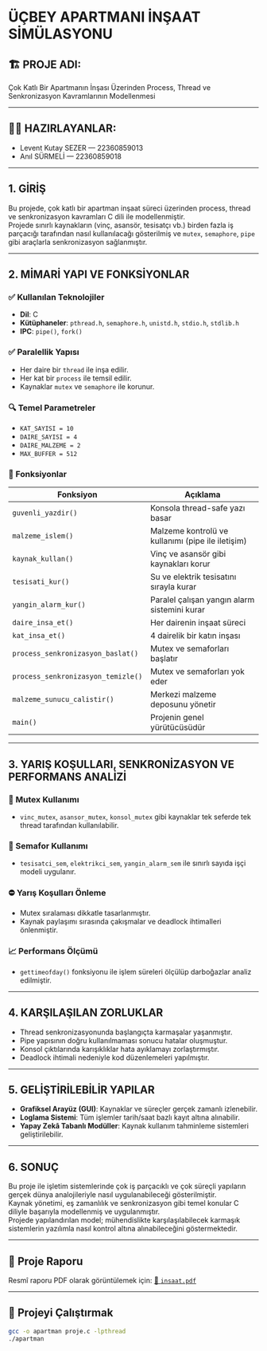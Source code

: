 # ÜÇBEY APARTMANI İNŞAAT SİMÜLASYONU

## 🏗️ PROJE ADI:
Çok Katlı Bir Apartmanın İnşası Üzerinden Process, Thread ve Senkronizasyon Kavramlarının Modellenmesi

---

## 👨‍💻 HAZIRLAYANLAR:
- Levent Kutay SEZER — 22360859013  
- Anıl SÜRMELİ — 22360859018


---

## 1. GİRİŞ

Bu projede, çok katlı bir apartman inşaat süreci üzerinden process, thread ve senkronizasyon kavramları C dili ile modellenmiştir.  
Projede sınırlı kaynakların (vinç, asansör, tesisatçı vb.) birden fazla iş parçacığı tarafından nasıl kullanılacağı gösterilmiş ve `mutex`, `semaphore`, `pipe` gibi araçlarla senkronizasyon sağlanmıştır.

---

## 2. MİMARİ YAPI VE FONKSİYONLAR

### ✅ Kullanılan Teknolojiler
- **Dil**: C
- **Kütüphaneler**: `pthread.h`, `semaphore.h`, `unistd.h`, `stdio.h`, `stdlib.h`
- **IPC**: `pipe()`, `fork()`

### ✅ Paralellik Yapısı
- Her daire bir `thread` ile inşa edilir.
- Her kat bir `process` ile temsil edilir.
- Kaynaklar `mutex` ve `semaphore` ile korunur.

### 🔍 Temel Parametreler
- `KAT_SAYISI = 10`
- `DAIRE_SAYISI = 4`
- `DAIRE_MALZEME = 2`
- `MAX_BUFFER = 512`

### 🔧 Fonksiyonlar

| Fonksiyon | Açıklama |
|----------|----------|
| `guvenli_yazdir()` | Konsola thread-safe yazı basar |
| `malzeme_islem()` | Malzeme kontrolü ve kullanımı (pipe ile iletişim) |
| `kaynak_kullan()` | Vinç ve asansör gibi kaynakları korur |
| `tesisati_kur()` | Su ve elektrik tesisatını sırayla kurar |
| `yangin_alarm_kur()` | Paralel çalışan yangın alarm sistemini kurar |
| `daire_insa_et()` | Her dairenin inşaat süreci |
| `kat_insa_et()` | 4 dairelik bir katın inşası |
| `process_senkronizasyon_baslat()` | Mutex ve semaforları başlatır |
| `process_senkronizasyon_temizle()` | Mutex ve semaforları yok eder |
| `malzeme_sunucu_calistir()` | Merkezi malzeme deposunu yönetir |
| `main()` | Projenin genel yürütücüsüdür |

---

## 3. YARIŞ KOŞULLARI, SENKRONİZASYON VE PERFORMANS ANALİZİ

### 🔐 Mutex Kullanımı
- `vinc_mutex`, `asansor_mutex`, `konsol_mutex` gibi kaynaklar tek seferde tek thread tarafından kullanılabilir.

### 🚦 Semafor Kullanımı
- `tesisatci_sem`, `elektrikci_sem`, `yangin_alarm_sem` ile sınırlı sayıda işçi modeli uygulanır.

### ⛔ Yarış Koşulları Önleme
- Mutex sıralaması dikkatle tasarlanmıştır.
- Kaynak paylaşımı sırasında çakışmalar ve deadlock ihtimalleri önlenmiştir.

### 📈 Performans Ölçümü
- `gettimeofday()` fonksiyonu ile işlem süreleri ölçülüp darboğazlar analiz edilmiştir.

---

## 4. KARŞILAŞILAN ZORLUKLAR

- Thread senkronizasyonunda başlangıçta karmaşalar yaşanmıştır.
- Pipe yapısının doğru kullanılmaması sonucu hatalar oluşmuştur.
- Konsol çıktılarında karışıklıklar hata ayıklamayı zorlaştırmıştır.
- Deadlock ihtimali nedeniyle kod düzenlemeleri yapılmıştır.

---

## 5. GELİŞTİRİLEBİLİR YAPILAR

- **Grafiksel Arayüz (GUI)**: Kaynaklar ve süreçler gerçek zamanlı izlenebilir.
- **Loglama Sistemi**: Tüm işlemler tarih/saat bazlı kayıt altına alınabilir.
- **Yapay Zekâ Tabanlı Modüller**: Kaynak kullanım tahminleme sistemleri geliştirilebilir.

---

## 6. SONUÇ

Bu proje ile işletim sistemlerinde çok iş parçacıklı ve çok süreçli yapıların gerçek dünya analojileriyle nasıl uygulanabileceği gösterilmiştir.  
Kaynak yönetimi, eş zamanlılık ve senkronizasyon gibi temel konular C diliyle başarıyla modellenmiş ve uygulanmıştır.  
Projede yapılandırılan model; mühendislikte karşılaşılabilecek karmaşık sistemlerin yazılımla nasıl kontrol altına alınabileceğini göstermektedir.

---

## 📁 Proje Raporu

Resmî raporu PDF olarak görüntülemek için:
[📄 `insaat.pdf`](./insaat.pdf)

---

## 🏁 Projeyi Çalıştırmak

```bash
gcc -o apartman proje.c -lpthread
./apartman
